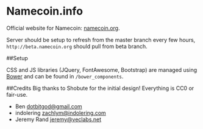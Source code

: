Namecoin.info
=============

Official website for Namecoin: [namecoin.org](https://namecoin.org).

Server should be setup to refresh from the master branch every few hours, `http://beta.namecoin.org` should pull from beta branch.

##Setup

CSS and JS libraries (JQuery, FontAwesome, Bootstrap) are managed using [Bower](http://bower.io/) and can be found in `/bower_components`.

##Credits
Big thanks to Shobute for the initial design!  Everything is CC0 or fair-use.

* Ben <dotbitgod@gmail.com>
* indolering <zachlym@indolering.com>
* Jeremy Rand <jeremy@veclabs.net>